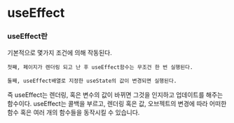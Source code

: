 # useEffect

### useEffect란

기본적으로 몇가지 조건에 의해 작동된다.

```
첫째, 페이지가 렌더링 되고 난 후 useEffect함수는 무조건 한 번 실행된다.
```

```
둘째, useEffect배열로 지정한 useState의 값이 변경되면 실행된다.
```

즉 useEffect는 렌더링, 혹은 변수의 값이 바뀌면 그것을 인지하고 업데이트를 해주는 함수이다.
useEffect는 콜백을 부르고, 렌더링 혹은 값, 오브젝트의 변경에 따라 어떠한 함수 혹은 여러 개의 함수들을 동작시킬 수 있습니다.
